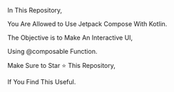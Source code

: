 In This Repository,

You Are Allowed to Use Jetpack Compose With Kotlin.

The Objective is to Make An Interactive UI,

Using @composable Function.

Make Sure to Star ⭐ This Repository, 

If You Find This Useful.
